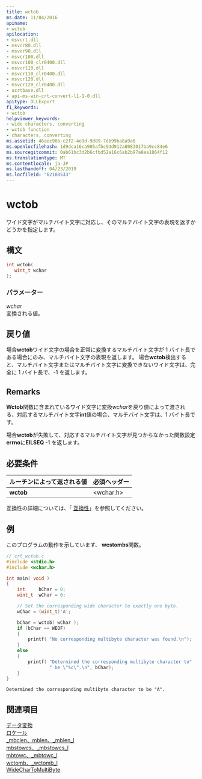 ```yaml
---
title: wctob
ms.date: 11/04/2016
apiname:
- wctob
apilocation:
- msvcrt.dll
- msvcr80.dll
- msvcr90.dll
- msvcr100.dll
- msvcr100_clr0400.dll
- msvcr110.dll
- msvcr110_clr0400.dll
- msvcr120.dll
- msvcr120_clr0400.dll
- ucrtbase.dll
- api-ms-win-crt-convert-l1-1-0.dll
apitype: DLLExport
f1_keywords:
- wctob
helpviewer_keywords:
- wide characters, converting
- wctob function
- characters, converting
ms.assetid: 46aec98b-c2f2-4e9d-9d89-7db99ba8a9a6
ms.openlocfilehash: 1d9dca16ca905afbc94d912a8083017ba9cc84e6
ms.sourcegitcommit: 0ab61bc3d2b6cfbd52a16c6ab2b97a8ea1864f12
ms.translationtype: MT
ms.contentlocale: ja-JP
ms.lasthandoff: 04/23/2019
ms.locfileid: "62188533"
---
```

# <a name="wctob"></a>wctob

ワイド文字がマルチバイト文字に対応し、そのマルチバイト文字の表現を返すかどうかを指定します。

## <a name="syntax"></a>構文

```C
int wctob(
   wint_t wchar
);
```

### <a name="parameters"></a>パラメーター

*wchar*<br/>
変換される値。

## <a name="return-value"></a>戻り値

場合**wctob**ワイド文字の場合を正常に変換するマルチバイト文字が 1 バイト長である場合にのみ、マルチバイト文字の表現を返します。 場合**wctob**検出すると、マルチバイト文字またはマルチバイト文字に変換できないワイド文字は、完全に 1 バイト長で、-1 を返します。

## <a name="remarks"></a>Remarks

**Wctob**関数に含まれているワイド文字に変換*wchar*を戻り値によって渡される、対応するマルチバイト文字**int**値の場合、マルチバイト文字は、1 バイト長です。

場合**wctob**が失敗して、対応するマルチバイト文字が見つからなかった関数設定**errno**に**EILSEQ** -1 を返します。

## <a name="requirements"></a>必要条件

|ルーチンによって返される値|必須ヘッダー|
|-------------|---------------------|
|**wctob**|\<wchar.h>|

互換性の詳細については、「 [互換性](../../c-runtime-library/compatibility.md)」を参照してください。

## <a name="example"></a>例

このプログラムの動作を示しています、 **wcstombs**関数。

```C
// crt_wctob.c
#include <stdio.h>
#include <wchar.h>

int main( void )
{
    int     bChar = 0;
    wint_t  wChar = 0;

    // Set the corresponding wide character to exactly one byte.
    wChar = (wint_t)'A';

    bChar = wctob( wChar );
    if (bChar == WEOF)
    {
        printf( "No corresponding multibyte character was found.\n");
    }
    else
    {
        printf( "Determined the corresponding multibyte character to"
                " be \"%c\".\n", bChar);
    }
}
```

```Output
Determined the corresponding multibyte character to be "A".
```

## <a name="see-also"></a>関連項目

[データ変換](../../c-runtime-library/data-conversion.md)<br/>
[ロケール](../../c-runtime-library/locale.md)<br/>
[_mbclen、mblen、_mblen_l](mbclen-mblen-mblen-l.md)<br/>
[mbstowcs、_mbstowcs_l](mbstowcs-mbstowcs-l.md)<br/>
[mbtowc、_mbtowc_l](mbtowc-mbtowc-l.md)<br/>
[wctomb、_wctomb_l](wctomb-wctomb-l.md)<br/>
[WideCharToMultiByte](/windows/desktop/api/stringapiset/nf-stringapiset-widechartomultibyte)<br/>

